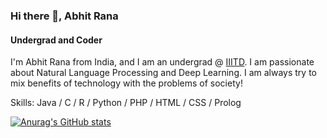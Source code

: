 ### Hi there 👋, Abhit Rana
#### Undergrad and Coder


I'm Abhit Rana from India, and I am an undergrad @ [IIITD](https://www.iiitd.ac.in/). I am passionate about Natural Language Processing and Deep Learning. I am always try to mix benefits of technology with the problems of society!

Skills: Java / C / R / Python / PHP / HTML / CSS / Prolog


[![Anurag's GitHub stats](https://github-readme-stats.vercel.app/api?username=abhit-rana)](https://github.com/abhit-rana/github-readme-stats)
